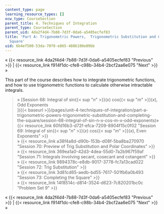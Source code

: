 ```yaml
---
content_type: page
learning_resource_types: []
ocw_type: CourseSection
parent_title: 4. Techniques of Integration
parent_type: CourseSection
parent_uid: 4da2f4d4-7b88-7d3f-0da6-a5405ecfef83
title: 'Part A: Trigonometric Powers,  Trigonometric Substitution and Completing the
  Square'
uid: 6b4ef500-53da-70f0-e865-4886100e09bb
---
```


« {{< resource_link 4da2f4d4-7b88-7d3f-0da6-a5405ecfef83 "Previous" >}} | {{< resource_link f914f1dc-cfe8-c98b-34b4-2bcf2aa6e075 "Next" >}} »

This part of the course describes how to integrate trigonometric functions, and how to use trigonometric functions to calculate otherwise intractable integrals.

> » [Session 68: Integral of sin{{< sup "_n_" >}}(_x_) cos{{< sup "_m_" >}}(_x_), Odd Exponents  
> ]({{< baseurl >}}/pages/unit-4-techniques-of-integration/part-a-trigonometric-powers-trigonometric-substitution-and-completing-the-square/session-68-integral-of-sin-n-x-cos-m-x-odd-exponents)» {{< resource_link 60fd16b3-d72f-efca-7209-8904f15c0f02 "Session 69: Integral of sin{{< sup \"_n_\" >}}(_x_) cos{{< sup \"_m_\" >}}(_x_), Even Exponents" >}}  
> » {{< resource_link a38f4a8d-d90b-153b-d08f-5ba8ba270970 "Session 70: Preview of Trig Substitution and Polar Coordinates" >}}  
> » {{< resource_link 369ea1a0-42d3-4dea-55d0-7a2b967f59af "Session 71: Integrals Involving secant, cosecant and cotangent" >}}  
> » {{< resource_link 9894378c-e8db-9017-3778-fc7a13cad022 "Session 72: Trig Substitution" >}}  
> » {{< resource_link 3d81cd65-aedb-bd55-7617-501fb6a0b493 "Session 73: Completing the Square" >}}  
> » {{< resource_link 14f8514c-d814-3524-d623-7c820201bc0c "Problem Set 9" >}}

« {{< resource_link 4da2f4d4-7b88-7d3f-0da6-a5405ecfef83 "Previous" >}} | {{< resource_link f914f1dc-cfe8-c98b-34b4-2bcf2aa6e075 "Next" >}} »